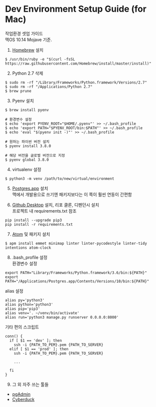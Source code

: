 # Dev Environment Setup Guide (for Mac)

작업환경 셋업 가이드  
맥OS 10.14 Mojave 기준.

1. [Homebrew] 설치
```
$ /usr/bin/ruby -e "$(curl -fsSL https://raw.githubusercontent.com/Homebrew/install/master/install)"
```

2. Python 2.7 삭제
```
$ sudo rm -rf "/Library/Frameworks/Python.framework/Versions/2.7"
$ sudo rm -rf "/Applications/Python 2.7"
$ brew prune
```

3. Pyenv 설치
```
$ brew install pyenv

# 환경변수 설정
$ echo 'export PYENV_ROOT="$HOME/.pyenv"' >> ~/.bash_profile
$ echo 'export PATH="$PYENV_ROOT/bin:$PATH"' >> ~/.bash_profile
$ echo 'eval "$(pyenv init -)"' >> ~/.bash_profile

# 원하는 파이썬 버전 설치
$ pyenv install 3.8.0

# 해당 버전을 글로벌 버전으로 지정
$ pyenv global 3.8.0
```

4.  virtualenv 설정
```
$ python3 -m venv /path/to/new/virtual/environment
```

5. [Postgres.app] 설치  
맥에서 개발용으로 쓰기엔 패키지보다는 이 쪽이 훨씬 연동이 간편함

6. [Github Desktop] 설치, 리포 클론, 디펜던시 설치  
프로젝트 내 requirements.txt 참조
```
pip install --upgrade pip3
pip install -r requirements.txt
```

7. [Atom] 및 패키지 설치
```
$ apm install emmet minimap linter linter-pycodestyle linter-tidy intentions atom-clock
```

8. .bash_profile 설정  
환경변수 설정
```
export PATH="Library/Frameworks/Python.framework/3.6/bin:${PATH}"
export PATH="/Applications/Postgres.app/Contents/Versions/10/bin:${PATH}"
```
alias 설정
```
alias py='python3'
alias python='python3'
alias pip='pip3'
alias venv='. ~/venv/bin/activate'
alias run='python3 manage.py runserver 0.0.0.0:8000'
```
기타 편의 스크립트
```
conn() {
  if [ $1 == 'dev' ]; then
    ssh -i {PATH_TO_PEM}.pem {PATH_TO_SERVER}
  elif [ $1 == 'prod' ]; then
    ssh -i {PATH_TO_PEM}.pem {PATH_TO_SERVER}

    ...

  fi
}
```


9. 그 외 자주 쓰는 툴들
  * [pgAdmin]
  * [Cyberduck]

[Homebrew]:https://brew.sh/
[Postgres.app]:http://postgresapp.com/
[Github Desktop]:https://desktop.github.com/
[Atom]:https://atom.io/
[pgAdmin]:https://www.pgadmin.org/
[Cyberduck]:https://cyberduck.io/
